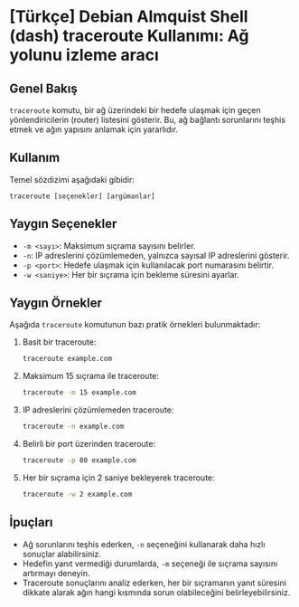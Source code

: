 # [Türkçe] Debian Almquist Shell (dash) traceroute Kullanımı: Ağ yolunu izleme aracı

## Genel Bakış
`traceroute` komutu, bir ağ üzerindeki bir hedefe ulaşmak için geçen yönlendiricilerin (router) listesini gösterir. Bu, ağ bağlantı sorunlarını teşhis etmek ve ağın yapısını anlamak için yararlıdır.

## Kullanım
Temel sözdizimi aşağıdaki gibidir:
```
traceroute [seçenekler] [argümanlar]
```

## Yaygın Seçenekler
- `-m <sayı>`: Maksimum sıçrama sayısını belirler.
- `-n`: IP adreslerini çözümlemeden, yalnızca sayısal IP adreslerini gösterir.
- `-p <port>`: Hedefe ulaşmak için kullanılacak port numarasını belirtir.
- `-w <saniye>`: Her bir sıçrama için bekleme süresini ayarlar.

## Yaygın Örnekler
Aşağıda `traceroute` komutunun bazı pratik örnekleri bulunmaktadır:

1. Basit bir traceroute:
    ```bash
    traceroute example.com
    ```

2. Maksimum 15 sıçrama ile traceroute:
    ```bash
    traceroute -m 15 example.com
    ```

3. IP adreslerini çözümlemeden traceroute:
    ```bash
    traceroute -n example.com
    ```

4. Belirli bir port üzerinden traceroute:
    ```bash
    traceroute -p 80 example.com
    ```

5. Her bir sıçrama için 2 saniye bekleyerek traceroute:
    ```bash
    traceroute -w 2 example.com
    ```

## İpuçları
- Ağ sorunlarını teşhis ederken, `-n` seçeneğini kullanarak daha hızlı sonuçlar alabilirsiniz.
- Hedefin yanıt vermediği durumlarda, `-m` seçeneği ile sıçrama sayısını artırmayı deneyin.
- Traceroute sonuçlarını analiz ederken, her bir sıçramanın yanıt süresini dikkate alarak ağın hangi kısmında sorun olabileceğini belirleyebilirsiniz.